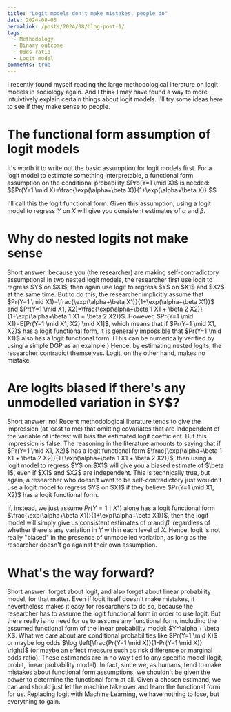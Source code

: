 ```yaml
---
title: "Logit models don't make mistakes, people do"
date: 2024-08-03
permalink: /posts/2024/08/blog-post-1/
tags:
  - Methodology
  - Binary outcome
  - Odds ratio
  - Logit model
comments: true
---
```


I recently found myself reading the large methodological literature on logit models in sociology again. And I think I may have found a way to more intuivtively explain certain things about logit models. I'll try some ideas here to see if they make sense to people. 

<h1> The functional form assumption of logit models </h1>
It's worth it to write out the basic assumption for logit models first. For a logit model to estimate something interpretable, a functional form assumption on the conditional probability $Pro(Y=1 \mid X)$ is needed:
$$Pr(Y=1 \mid X)=\frac{\exp(\alpha+\beta X)}{1+\exp(\alpha+\beta X)}.$$

I'll call this the logit functional form. Given this assumption, using a logit model to regress $Y$ on $X$ will give you consistent estimates of $\alpha$ and $\beta$. 
  
<h1> Why do nested logits not make sense </h1>
Short answer: because you (the researcher) are making self-contradictory assumptions! In two nested logit models, the researcher first use logit to regress $Y$ on $X1$, then again use logit to regress $Y$ on $X1$ and $X2$ at the same time. But to do this, the researcher implicitly assume that $Pr(Y=1 \mid X1)=\frac{\exp(\alpha+\beta X1)}{1+\exp(\alpha+\beta X1)}$ and $Pr(Y=1 \mid X1, X2)=\frac{\exp(\alpha+\beta 1 X1 + \beta 2 X2)}{1+\exp(\alpha+\beta 1 X1 + \beta 2 X2)}$. However, $Pr(Y=1 \mid X1)=E[Pr(Y=1 \mid X1, X2) \mid X1]$, which means that if $Pr(Y=1 \mid X1, X2)$ has a logit functional form, it is generally impossible that $Pr(Y=1 \mid X1)$ also has a logit functional form. (This can be numerically verified by using a simple DGP as an example.) 
Hence, by estimating nested logits, the researcher contradict themselves. Logit, on the other hand, makes no mistake. 

<h1> Are logits biased if there's any unmodelled variation in $Y$? </h1>
Short answer: no! Recent methodological literature tends to give the impression (at least to me) that omitting covariates that are independent of the variable of interest will bias the estimated logit coefficient. But this impression is false. The reasoning in the literature amounts to saying that if $Pr(Y=1 \mid X1, X2)$ has a logit functional form $\frac{\exp(\alpha+\beta 1 X1 + \beta 2 X2)}{1+\exp(\alpha+\beta 1 X1 + \beta 2 X2)}$, then using a logit model to regress $Y$ on $X1$ will give you a biased estimate of $\beta 1$, even if $X1$ and $X2$ are independent. This is technically true, but again, a researcher who doesn't want to be self-contradictory just wouldn't use a logit model to regress $Y$ on $X1$ if they believe $Pr(Y=1 \mid X1, X2)$ has a logit functional form. 

If, instead, we just assume $Pr(Y=1 \mid X1)$ alone has a logit functional form $\frac{\exp(\alpha+\beta X1)}{1+\exp(\alpha+\beta X1)}$, then the logit model will simply give us consistent estimates of $\alpha$ and $\beta$, regardless of whether there's any variation in $Y$ within each level of $X$. Hence, logit is not really "biased" in the presence of unmodelled variation, as long as the researcher doesn't go against their own assumption.

<h1> What's the way forward? </h1>
Short answer: forget about logit, and also forget about linear probability model, for that matter. Even if logit itself doesn't make mistakes, it nevertheless makes it easy for researchers to do so, because the researcher has to assume the logit functional form in order to use logit. But there really is no need for us to assume any functional form, including the assumed functional form of the linear probability model: $Y=\alpha + \beta X$. What we care about are conditional probabilities like $Pr(Y=1 \mid X)$ or maybe log odds $\log \left[\frac{Pr(Y=1 \mid X)}{1-Pr(Y=1 \mid X)} \right]$ (or maybe an effect measure such as risk difference or marginal odds ratio). These estimands are in no way tied to any specific model (logit, probit, linear probability model). In fact, since we, as humans, tend to make mistakes about functional form assumptions, we shouldn't be given the power to determine the functional form at all. Given a chosen estimand, we can and should just let the machine take over and learn the functional form for us. Replacing logit with Machine Learning, we have nothing to lose, but everything to gain. 
